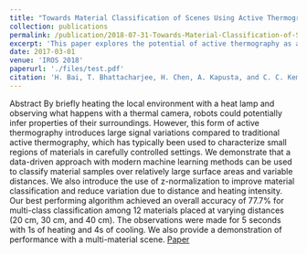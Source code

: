 ```yaml
---
title: "Towards Material Classification of Scenes Using Active Thermography"
collection: publications
permalink: /publication/2018-07-31-Towards-Material-Classification-of-Scenes-Using-Active-Thermography
excerpt: 'This paper explores the potential of active thermography as a material recognition sensing modality.'
date: 2017-03-01
venue: 'IROS 2018'
paperurl: './files/test.pdf'
citation: 'H. Bai, T. Bhattacharjee, H. Chen, A. Kapusta, and C. C. Kemp, “Towards Material Classification of Scenes using Active Thermography,” in IEEE/RSJ International Conference on Intelligent Robots and Systems (IROS’18), Madrid, Spain, 2018.'
---
```

Abstract
By briefly heating the local environment with a heat lamp and observing what happens with a thermal camera, robots could potentially infer properties of their surroundings. However, this form of active thermography introduces large signal variations compared to traditional active thermography, which has typically been used to characterize small regions of materials in carefully controlled settings. We demonstrate that a data-driven approach with modern machine learning methods can be used to classify material samples over relatively large surface areas and variable distances. We also introduce the use of z-normalization to improve material classification and reduce variation due to distance and heating intensity. Our best performing algorithm achieved an overall accuracy of 77.7% for multi-class classification among 12 materials placed at varying distances (20 cm, 30 cm, and 40 cm). The observations were made for 5 seconds with 1s of heating and 4s of cooling. We also provide a demonstration of performance with a multi-material scene.
[Paper](https://arxiv.org/abs/1709.04348)
